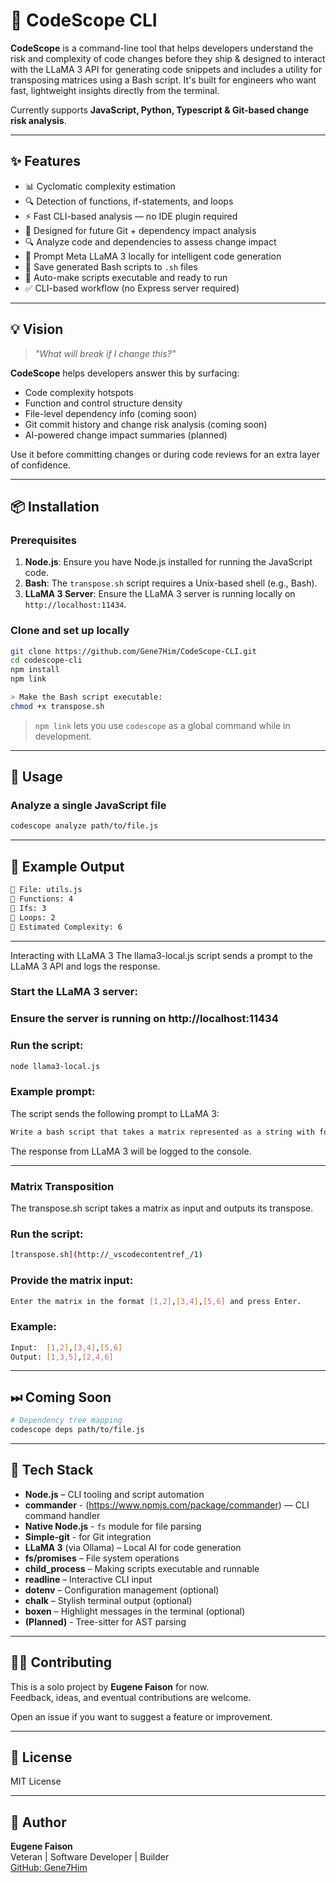 # 🚦 CodeScope CLI

**CodeScope** is a command-line tool that helps developers understand the risk and complexity of code changes before they ship & designed to interact with the LLaMA 3 API for generating code snippets and includes a utility for transposing matrices using a Bash script. It's built for engineers who want fast, lightweight insights directly from the terminal.

Currently supports **JavaScript, Python, Typescript & Git-based change risk analysis**.

---
## ✨ Features

- 📊 Cyclomatic complexity estimation  
- 🔍 Detection of functions, if-statements, and loops  
- ⚡ Fast CLI-based analysis — no IDE plugin required  
- 🧠 Designed for future Git + dependency impact analysis  
- 🔍 Analyze code and dependencies to assess change impact
- 🤖 Prompt Meta LLaMA 3 locally for intelligent code generation
- 📜 Save generated Bash scripts to `.sh` files
- 🔧 Auto-make scripts executable and ready to run
- ✅ CLI-based workflow (no Express server required)
---

## 💡 Vision

> _"What will break if I change this?"_

**CodeScope** helps developers answer this by surfacing:

- Code complexity hotspots  
- Function and control structure density  
- File-level dependency info (coming soon)  
- Git commit history and change risk analysis (coming soon)  
- AI-powered change impact summaries (planned)  

Use it before committing changes or during code reviews for an extra layer of confidence.

---

## 📦 Installation

### Prerequisites
1. **Node.js**: Ensure you have Node.js installed for running the JavaScript code.
2. **Bash**: The `transpose.sh` script requires a Unix-based shell (e.g., Bash).
3. **LLaMA 3 Server**: Ensure the LLaMA 3 server is running locally on `http://localhost:11434`.

### Clone and set up locally

```bash
git clone https://github.com/Gene7Him/CodeScope-CLI.git
cd codescope-cli
npm install
npm link

> Make the Bash script executable:
chmod +x transpose.sh
```

> `npm link` lets you use `codescope` as a global command while in development.

---

## 🔧 Usage

### Analyze a single JavaScript file

```bash
codescope analyze path/to/file.js
```

---

## 🧾 Example Output

```bash
📄 File: utils.js
🔹 Functions: 4
🔹 Ifs: 3
🔹 Loops: 2
🔹 Estimated Complexity: 6
```

---

Interacting with LLaMA 3
The llama3-local.js script sends a prompt to the LLaMA 3 API and logs the response.

### Start the LLaMA 3 server:
### Ensure the server is running on http://localhost:11434

### Run the script:
```bash
node llama3-local.js
```

### Example prompt: 

The script sends the following prompt to LLaMA 3:
```bash
Write a bash script that takes a matrix represented as a string with format '[1,2],[3,4],[5,6]' and prints the transpose in the same format.
```

The response from LLaMA 3 will be logged to the console.

---

### Matrix Transposition
The transpose.sh script takes a matrix as input and outputs its transpose.

### Run the script:
```bash
[transpose.sh](http://_vscodecontentref_/1)
```

### Provide the matrix input:
```bash
Enter the matrix in the format [1,2],[3,4],[5,6] and press Enter.
```

### Example:
```bash
Input:  [1,2],[3,4],[5,6]
Output: [1,3,5],[2,4,6]
```

---

## ⏭ Coming Soon

```bash
# Dependency tree mapping
codescope deps path/to/file.js
```

---

## 🧪 Tech Stack

- **Node.js** – CLI tooling and script automation
- **commander** - (https://www.npmjs.com/package/commander) — CLI command handler  
- **Native Node.js** - `fs` module for file parsing  
- **Simple-git** - for Git integration  
- **LLaMA 3** (via Ollama) – Local AI for code generation
- **fs/promises** – File system operations
- **child_process** – Making scripts executable and runnable
- **readline** – Interactive CLI input
- **dotenv** – Configuration management (optional)
- **chalk** – Stylish terminal output (optional)
- **boxen** – Highlight messages in the terminal (optional)
- **(Planned)** - Tree-sitter for AST parsing  

---

## 🧑‍💻 Contributing

This is a solo project by **Eugene Faison** for now.  
Feedback, ideas, and eventual contributions are welcome.

Open an issue if you want to suggest a feature or improvement.

---

## 🪪 License

MIT License

---

## 🙌 Author

**Eugene Faison**  
Veteran | Software Developer | Builder  
[GitHub: Gene7Him](https://github.com/Gene7Him)

